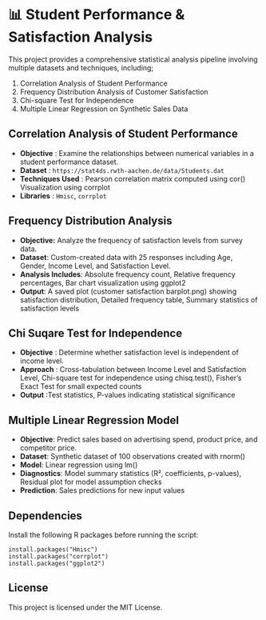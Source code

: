 # 📊 Student Performance & Satisfaction Analysis
This project provides a comprehensive statistical analysis pipeline involving multiple datasets and techniques, including;
1. Correlation Analysis of Student Performance
2. Frequency Distribution Analysis of Customer Satisfaction
3. Chi-square Test for Independence
4. Multiple Linear Regression on Synthetic Sales Data

## Correlation Analysis of Student Performance
- **Objective** : Examine the relationships between numerical variables in a student performance dataset.
- **Dataset** : ```https://stat4ds.rwth-aachen.de/data/Students.dat```
- **Techniques Used** :
Pearson correlation matrix computed using cor()
Visualization using corrplot
- **Libraries** : ```Hmisc```, ```corrplot```

## Frequency Distribution Analysis
- **Objective:** Analyze the frequency of satisfaction levels from survey data.
- **Dataset**: Custom-created data with 25 responses including Age, Gender, Income Level, and Satisfaction Level.
- **Analysis Includes**: Absolute frequency count, Relative frequency percentages, Bar chart visualization using ggplot2
- **Output**: A saved plot (customer satisfaction barplot.png) showing satisfaction distribution, Detailed frequency table, Summary statistics of satisfaction levels

## Chi Suqare Test for Independence
- **Objective** : Determine whether satisfaction level is independent of income level.
- **Approach** : Cross-tabulation between Income Level and Satisfaction Level, Chi-square test for independence using chisq.test(), Fisher’s Exact Test for small expected counts
- **Output** :Test statistics, P-values indicating statistical significance

## Multiple Linear Regression Model
- **Objective**: Predict sales based on advertising spend, product price, and competitor price.
- **Dataset**: Synthetic dataset of 100 observations created with rnorm()
- **Model**: Linear regression using lm()
- **Diagnostics**: Model summary statistics (R², coefficients, p-values), Residual plot for model assumption checks
- **Prediction**: Sales predictions for new input values

## Dependencies
Install the following R packages before running the script:
```
install.packages("Hmisc")
install.packages("corrplot")
install.packages("ggplot2")
```

## License
This project is licensed under the MIT License.
